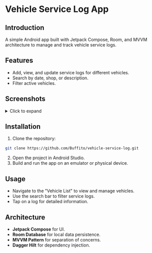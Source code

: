 # Vehicle Service Log App

## Introduction
A simple Android app built with Jetpack Compose, Room, and MVVM architecture to manage and track vehicle service logs.

## Features
- Add, view, and update service logs for different vehicles.
- Search by date, shop, or description.
- Filter active vehicles.

## Screenshots
<details>
  <summary>Click to expand</summary>

### Home Screen
<img src="screenshots/home.png" alt="Home Screen" width="400">

### Add/Edit Vehicle Screen
<img src="screenshots/add_vehicle.png" alt="Add/Edit Vehicle Screen" width="400">

### Vehicle Info Screen
<img src="screenshots/vehicle_info.png" alt="Vehicle Info Screen" width="400">

### Vehicle Logs Screen
<img src="screenshots/vehicle_logs.png" alt="Vehicle Logs Screen" width="400">

### Add/Edit Vehicle Log Screen
<img src="screenshots/add_log.png" alt="Add/Edit Vehicle Log Screen" width="400">

### Log Info Screen
<img src="screenshots/log_info.png" alt="Log Info Screen" width="400">

</details>

## Installation
1. Clone the repository:
```bash
git clone https://github.com/Buffito/vehicle-service-log.git
```
2. Open the project in Android Studio.
3. Build and run the app on an emulator or physical device.

## Usage
- Navigate to the "Vehicle List" to view and manage vehicles.
- Use the search bar to filter service logs.
- Tap on a log for detailed information.

## Architecture
- **Jetpack Compose** for UI.
- **Room Database** for local data persistence.
- **MVVM Pattern** for separation of concerns.
- **Dagger Hilt** for dependency injection.

